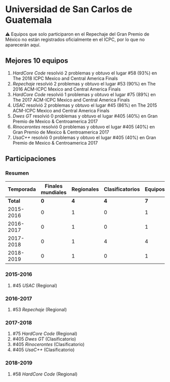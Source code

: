 # Universidad de San Carlos de Guatemala

:warning: Equipos que solo participaron en el Repechaje del Gran Premio de México no están registrados oficialmente en el ICPC, por lo que no aparecerán aquí.

## Mejores 10 equipos

1. _HardCore Code_ resolvió 2 problemas y obtuvo el lugar #58 (93%) en The 2018 ICPC Mexico and Central America Finals
1. _Repechaje_ resolvió 2 problemas y obtuvo el lugar #53 (90%) en The 2016 ACM-ICPC Mexico and Central America Finals
1. _HardCore Code_ resolvió 1 problemas y obtuvo el lugar #75 (89%) en The 2017 ACM-ICPC Mexico and Central America Finals
1. _USAC_ resolvió 2 problemas y obtuvo el lugar #45 (86%) en The 2015 ACM-ICPC Mexico and Central America Finals
1. _Dwes GT_ resolvió 0 problemas y obtuvo el lugar #405 (40%) en Gran Premio de Mexico & Centroamerica 2017
1. _Rinocerontes_ resolvió 0 problemas y obtuvo el lugar #405 (40%) en Gran Premio de Mexico & Centroamerica 2017
1. _UsaC++_ resolvió 0 problemas y obtuvo el lugar #405 (40%) en Gran Premio de Mexico & Centroamerica 2017

## Participaciones

### Resumen

| Temporada | Finales mundiales | Regionales | Clasificatorios | Equipos |
| --- | --- | --- | --- | --- |
| **Total** | **0** | **4** | **4** | **7** |
| 2015-2016 | 0 | 1 | 0 | 1 |
| 2016-2017 | 0 | 1 | 0 | 1 |
| 2017-2018 | 0 | 1 | 4 | 4 |
| 2018-2019 | 0 | 1 | 0 | 1 |

### 2015-2016

1. #45 _USAC_ (Regional)

### 2016-2017

1. #53 _Repechaje_ (Regional)

### 2017-2018

1. #75 _HardCore Code_ (Regional)
1. #405 _Dwes GT_ (Clasificatorio)
1. #405 _Rinocerontes_ (Clasificatorio)
1. #405 _UsaC++_ (Clasificatorio)

### 2018-2019

1. #58 _HardCore Code_ (Regional)



